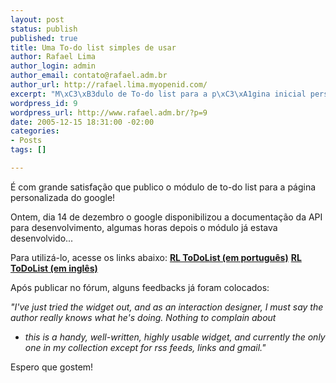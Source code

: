 ```yaml
--- 
layout: post
status: publish
published: true
title: Uma To-do list simples de usar
author: Rafael Lima
author_login: admin
author_email: contato@rafael.adm.br
author_url: http://rafael.lima.myopenid.com/
excerpt: "M\xC3\xB3dulo de To-do list para a p\xC3\xA1gina inicial personalizada do google."
wordpress_id: 9
wordpress_url: http://www.rafael.adm.br/?p=9
date: 2005-12-15 18:31:00 -02:00
categories: 
- Posts
tags: []

---
```

&Eacute; com grande satisfa&ccedil;&atilde;o que publico o m&oacute;dulo de to-do list para a p&aacute;gina personalizada do google!

Ontem, dia 14 de dezembro o google disponibilizou a documenta&ccedil;&atilde;o da API para desenvolvimento, algumas horas depois o m&oacute;dulo j&aacute; estava desenvolvido...

Para utiliz&aacute;-lo, acesse os links abaixo:
<strong><a href="http://fusion.google.com/add?moduleurl=http://rlwidgets.com/gmodules/pt_BR/rltodolist.xml">RL ToDoList (em portugu&ecirc;s)</a></strong>
<strong><a href="http://fusion.google.com/add?moduleurl=http://rlwidgets.com/gmodules/en_US/rltodolist.xml">RL ToDoList (em ingl&ecirc;s)</a></strong>

Ap&oacute;s publicar no f&oacute;rum, alguns feedbacks j&aacute; foram colocados:

<em>"I've just tried the widget out, and as an interaction designer, I must
say the author really knows what he's doing. Nothing to complain about
- this is a handy, well-written, highly usable widget, and currently
the only one in my collection except for rss feeds, links and gmail."
</em>

Espero que gostem!

